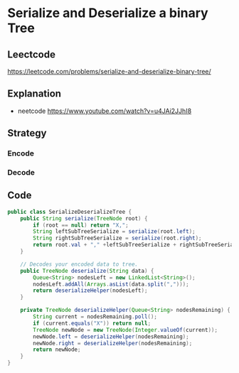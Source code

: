 # Serialize and Deserialize a binary Tree


## Leectcode 
https://leetcode.com/problems/serialize-and-deserialize-binary-tree/ 

## Explanation 
- neetcode https://www.youtube.com/watch?v=u4JAi2JJhI8 

## Strategy 
### Encode 


### Decode

## Code
````java
public class SerializeDeserializeTree {
    public String serialize(TreeNode root) {
        if (root == null) return "X,";
        String leftSubTreeSerialize = serialize(root.left);
        String rightSubTreeSerialize = serialize(root.right);
        return root.val + "," +leftSubTreeSerialize + rightSubTreeSerialize;
    }

    // Decodes your encoded data to tree.
    public TreeNode deserialize(String data) {
        Queue<String> nodesLeft = new LinkedList<String>();
        nodesLeft.addAll(Arrays.asList(data.split(",")));
        return deserializeHelper(nodesLeft);
    }

    private TreeNode deserializeHelper(Queue<String> nodesRemaining) {
        String current = nodesRemaining.poll();
        if (current.equals("X")) return null;
        TreeNode newNode = new TreeNode(Integer.valueOf(current));
        newNode.left = deserializeHelper(nodesRemaining);
        newNode.right = deserializeHelper(nodesRemaining);
        return newNode;
    }
}

````
